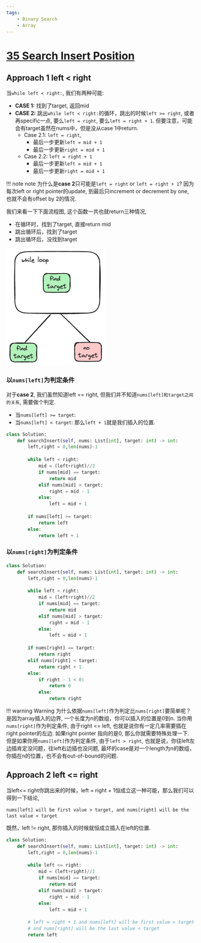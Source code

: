 ```yaml
---
tags:
    - Binary Search
    - Array
---
```

# [35 Search Insert Position](https://leetcode.com/problems/search-insert-position/description/?envType=study-plan-v2&envId=binary-search)

## Approach 1 left < right

当`while left < right:`, 我们有两种可能:

- **CASE 1:** 找到了target, 返回mid
- **CASE 2:** 跳出`while left < right:`的循环，跳出的时候`left >= right`, 或者再specific一点, 要么`left = right`, 要么`left = right + 1`. 但要注意，可能会有target虽然在nums中，但是没从case 1中return.
    - Case 2.1: `left = right`, 
        - 最后一步更新`left = mid + 1`
        - 最后一步更新`right = mid + 1`
    - Case 2.2: `left = right + 1`
        - 最后一步更新`left = mid + 1`
        - 最后一步更新`right = mid + 1`

!!! note note
    为什么是**case 2**只可能是`left = right` or `left = right + 1`? 因为每次left or right pointer的update, 到最后只increment or decrement by one, 也就不会有offset by 2的情况.

我们来看一下下面流程图, 这个函数一共也就return三种情况, 

- 在循环时，找到了target, 直接return mid
- 跳出循环后，找到了target
- 跳出循环后，没找到target

![](assets/1.excalidraw.png)

### 以`nums[left]`为判定条件

对于**case 2**, 我们虽然知道left == right, 但我们并不知道`nums[left]和target之间的关系`, 需要做个判定. 

- 当`nums[left] >= target`: 
- 当`nums[left] < target`: 那么`left + 1`就是我们插入的位置.


```python
class Solution:
    def searchInsert(self, nums: List[int], target: int) -> int:
        left,right = 0,len(nums)-1

        while left < right:
            mid = (left+right)//2
            if nums[mid] == target:
                return mid
            elif nums[mid] > target:
                right = mid - 1
            else:
                left = mid + 1
        
        if nums[left] >= target:
            return left
        else:
            return left + 1
```

### 以`nums[right]`为判定条件

```python
class Solution:
    def searchInsert(self, nums: List[int], target: int) -> int:
        left,right = 0,len(nums)-1

        while left < right:
            mid = (left+right)//2
            if nums[mid] == target:
                return mid
            elif nums[mid] > target:
                right = mid - 1
            else:
                left = mid + 1
        
        if nums[right] == target:
            return right
        elif nums[right] < target:
            return right + 1
        else:
            if right - 1 < 0:
                return 0
            else:
                return right
```

!!! warning Warning
    为什么依据`nums[left]`作为判定比`nums[right]`要简单呢？是因为array插入的边界, 一个长度为n的数组，你可以插入的位置是0到n. 当你用`nums[right]`作为判定条件, 由于right <= left, 也就是说你有一定几率需要插在right pointer的左边. 如果right pointer 指向的是0, 那么你就需要特殊处理一下. 但是如果你用`nums[left]`作为判定条件, 由于`left > right`, 也就是说，你往left左边插肯定没问题，往left右边插也没问题, 最坏的case是对一个length为n的数组，你插在n的位置，也不会有out-of-bound的问题.

## Approach 2 left <= right

当left<= right你跳出来的时候，left = right + 1恒成立这一种可能，那么我们可以得到一下结论,

```
nums[left] will be first value > target, and nums[right] will be the last value < target
```

既然，left != right, 那你插入的时候就恒成立插入在left的位置.

```python
class Solution:
    def searchInsert(self, nums: List[int], target: int) -> int:
        left,right = 0,len(nums)-1

        while left <= right:
            mid = (left+right)//2
            if nums[mid] == target:
                return mid
            elif nums[mid] > target:
                right = mid - 1
            else:
                left = mid + 1
        
        # left = right + 1 and nums[left] will be first value > target
        # and nums[right] will be the last value < target
        return left
```